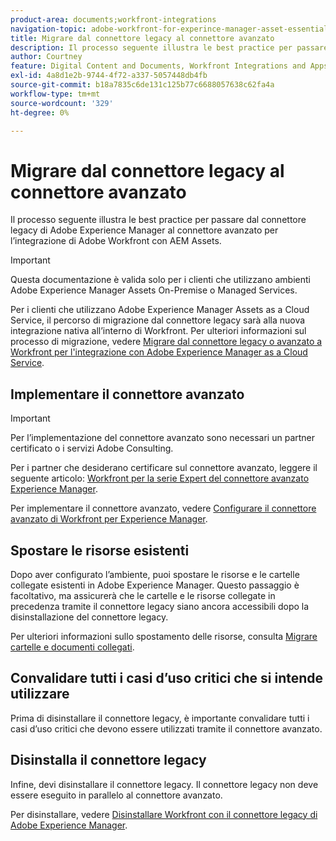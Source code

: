 ```yaml
---
product-area: documents;workfront-integrations
navigation-topic: adobe-workfront-for-experince-manager-asset-essentials
title: Migrare dal connettore legacy al connettore avanzato
description: Il processo seguente illustra le best practice per passare dal connettore legacy di Adobe Experience Manager al connettore avanzato per l’integrazione di Adobe Workfront con AEM Assets.
author: Courtney
feature: Digital Content and Documents, Workfront Integrations and Apps
exl-id: 4a8d1e2b-9744-4f72-a337-5057448db4fb
source-git-commit: b18a7835c6de131c125b77c6688057638c62fa4a
workflow-type: tm+mt
source-wordcount: '329'
ht-degree: 0%

---
```


# Migrare dal connettore legacy al connettore avanzato

Il processo seguente illustra le best practice per passare dal connettore legacy di Adobe Experience Manager al connettore avanzato per l’integrazione di Adobe Workfront con AEM Assets.

>[!IMPORTANT]
>
>Questa documentazione è valida solo per i clienti che utilizzano ambienti Adobe Experience Manager Assets On-Premise o Managed Services.


Per i clienti che utilizzano Adobe Experience Manager Assets as a Cloud Service, il percorso di migrazione dal connettore legacy sarà alla nuova integrazione nativa all’interno di Workfront. Per ulteriori informazioni sul processo di migrazione, vedere [Migrare dal connettore legacy o avanzato a Workfront per l&#39;integrazione con Adobe Experience Manager as a Cloud Service](/help/quicksilver/documents/workfront-and-experience-manager-integrations/legacy-enhanced-connector-migration/migrate-from-legacy-enhanced-connectors.md).

## Implementare il connettore avanzato

>[!IMPORTANT]
>
>Per l’implementazione del connettore avanzato sono necessari un partner certificato o i servizi Adobe Consulting.
>
> Per i partner che desiderano certificare sul connettore avanzato, leggere il seguente articolo: [Workfront per la serie Expert del connettore avanzato Experience Manager](https://experienceleague.adobe.com/en/docs/experience-manager-learn/assets/workfront/enhanced-connector/aem-experts-series/overview).

Per implementare il connettore avanzato, vedere [Configurare il connettore avanzato di Workfront per Experience Manager](https://experienceleague.adobe.com/en/docs/experience-manager-65/content/assets/integrations/workfront-connector-configure).


## Spostare le risorse esistenti

Dopo aver configurato l’ambiente, puoi spostare le risorse e le cartelle collegate esistenti in Adobe Experience Manager. Questo passaggio è facoltativo, ma assicurerà che le cartelle e le risorse collegate in precedenza tramite il connettore legacy siano ancora accessibili dopo la disinstallazione del connettore legacy.

Per ulteriori informazioni sullo spostamento delle risorse, consulta [Migrare cartelle e documenti collegati](/help/quicksilver/documents/workfront-and-experience-manager-integrations/legacy-enhanced-connector-migration/workfront-document-link-updates.md).

## Convalidare tutti i casi d’uso critici che si intende utilizzare

Prima di disinstallare il connettore legacy, è importante convalidare tutti i casi d’uso critici che devono essere utilizzati tramite il connettore avanzato.

## Disinstalla il connettore legacy

Infine, devi disinstallare il connettore legacy. Il connettore legacy non deve essere eseguito in parallelo al connettore avanzato.

Per disinstallare, vedere [Disinstallare Workfront con il connettore legacy di Adobe Experience Manager](/help/quicksilver/documents/workfront-and-experience-manager-integrations/legacy-enhanced-connector-migration/uninstall-legacy-connector.md).
